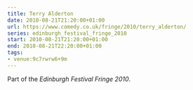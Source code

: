 ```yaml
---
title: Terry Alderton
date: 2010-08-21T21:20:00+01:00
url: https://www.comedy.co.uk/fringe/2010/terry_alderton/
series: edinburgh_festival_fringe_2010
start: 2010-08-21T21:20:00+01:00
end: 2010-08-21T22:20:00+01:00
tags:
- venue:9c7rwrw6+9m
---
```

Part of the _Edinburgh Festival Fringe 2010_.

